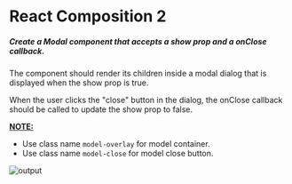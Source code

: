 # React Composition 2

##### Create a Modal component that accepts a show prop and a onClose callback. 

The component should render its children inside a modal dialog that is displayed when the show prop is true. 

When the user clicks the "close" button in the dialog, the onClose callback should be called to update the show prop to false.

<ins>**NOTE:**</ins>
- Use class name `model-overlay` for model container.
- Use class name `model-close` for model close button.

![output](https://storage.googleapis.com/acciojob-open-file-collections/composition-2.gif)
